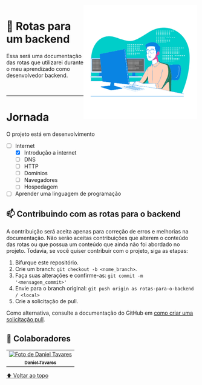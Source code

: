 <img src="/img/developer.png" width="300px" align="right" alt="Desenvolvedor">

# 🚀 Rotas para um backend

<p align="left">
 Essa será uma documentação das rotas que utilizarei durante o meu aprendizado como desenvolvedor backend.
</p>

<br><hr>
# Jornada

O projeto está em desenvolvimento

- [ ] Internet
  - [x] Introdução a internet
  - [ ] DNS
  - [ ] HTTP
  - [ ] Domínios
  - [ ] Navegadores
  - [ ] Hospedagem
- [ ] Aprender uma linguagem de programação
<!-- - [ ] Sistemas de controle de versão
- [ ] Sistemas Operacionais e conhecimento geral
- [ ] Banco de dados relacionais
- [ ] Banco de dados não relacionais
- [ ] Mais sobre banco de dados
- [ ] Escalabilidade de banco de dados
- [ ] Aprendizados sobre API
- [ ] Cache
- [ ] Conhecimentos de segurança Web
- [ ] Testes automatizados
- [ ] Integração contínua e entrega contínua
- [ ] Design de software e arquitetura
- [ ] Principios de desenvolvimento e design
- [ ] Padrões de arquitetura
- [ ] Message Brokers
- [ ] Virtualização e containers
- [ ] GraphQL
- [ ] WebSockets
- [ ] Server-sent events
- [ ] Servidores Web
- [ ] Construção para escalabilidade  -->


## 📫 Contribuindo com as rotas para o backend

A contribuição será aceita apenas para correção de erros e melhorias na documentação. Não serão aceitas contribuições que alterem o conteúdo das rotas ou que possua um conteúdo que ainda não foi abordado no projeto.
Todavia, se você quiser contribuir com o projeto, siga as etapas:

1. Bifurque este repositório.
2. Crie um branch: `git checkout -b <nome_branch>`.
3. Faça suas alterações e confirme-as: `git commit -m '<mensagem_commit>'`
4. Envie para o branch original: `git push origin as rotas-para-o-backend / <local>`
5. Crie a solicitação de pull.

Como alternativa, consulte a documentação do GitHub em [como criar uma solicitação pull](https://help.github.com/en/github/collaborating-with-issues-and-pull-requests/creating-a-pull-request).

## 🤝 Colaboradores

<table>
  <tr>
    <td align="center">
      <a href="#">
        <img src="https://avatars.githubusercontent.com/u/62972715" width="100px;" alt="Foto de Daniel Tavares"/><br>
        <sub>
          <b>Daniel Tavares</b>
        </sub>
      </a>
    </td>
  </tr>
</table>

[⬆ Voltar ao topo](#Rotas-para-um-backend)<br>
